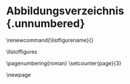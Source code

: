 # Abbildungsverzeichnis {.unnumbered}
<!--
Für mich war das der einzige Nachteil beim Schreiben in Markdown: Es ist nicht möglich, Figuren und Tabellen eine kurze Überschrift hinzuzufügen. Dies bedeutet, dass die Befehle \listoftables und \listoffigures Listen unter Verwendung der vollständigen Titel generieren, was wahrscheinlich nicht das ist, was du willst. Für den Moment ist die Lösung, die Listen manuell zu erstellen, wenn alles andere fertig ist.

Abbildung 4.1  Das ist eine Beispielabbildung . . .              \hfill{pp}  
Abbildung x.x  Kurztitel der Abbildung . . .              \hfill{pp}  
-->

<!--
TexHack: Überschrift und richtige Seitenzahl werden durch die obige Überschrift gesetzt. Deswegen muss die automatische Überschrift entfernt werden.
-->
\renewcommand{\listfigurename}{}
    
\listoffigures

\pagenumbering{roman}
\setcounter{page}{3}

\newpage
